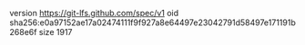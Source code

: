 version https://git-lfs.github.com/spec/v1
oid sha256:e0a97152ae17a02474111f9f927a8e64497e23042791d58497e171191b268e6f
size 1917
